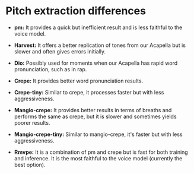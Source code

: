 # Pitch extraction differences

- **pm:** It provides a quick but inefficient result and is less faithful to the voice model.

- **Harvest:** It offers a better replication of tones from our Acapella but is slower and often gives errors initially.

- **Dio:** Possibly used for moments when our Acapella has rapid word pronunciation, such as in rap.

- **Crepe:** It provides better word pronunciation results.

- **Crepe-tiny:** Similar to crepe, it processes faster but with less aggressiveness.

- **Mangio-crepe:** It provides better results in terms of breaths and performs the same as crepe, but it is slower and sometimes yields poorer results.

- **Mangio-crepe-tiny:** Similar to mangio-crepe, it's faster but with less aggressiveness.

- **Rmvpe:** It is a combination of pm and crepe but is fast for both training and inference. It is the most faithful to the voice model (currently the best option).